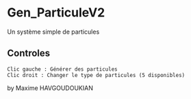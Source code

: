 # Gen_ParticuleV2

  Un système simple de particules

## Controles
    Clic gauche : Générer des particules
    Clic droit : Changer le type de particules (5 disponibles)

by Maxime HAVGOUDOUKIAN
